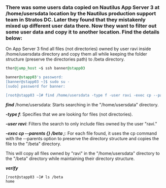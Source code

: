 ### There was some users data copied on Nautilus App Server 3 at /home/usersdata location by the Nautilus production support team in Stratos DC. Later they found that they mistakenly mixed up different user data there. Now they want to filter out some user data and copy it to another location. Find the details below:



On App Server 3 find all files (not directories) owned by user ravi inside /home/usersdata directory and copy them all while keeping the folder structure (preserve the directories path) to /beta directory.

```ruby
thor@jump_host ~$ ssh banner@stapp03

banner@stapp03's password: 
[banner@stapp03 ~]$ sudo su -
[sudo] password for banner:

[root@stapp03 ~]# find /home/usersdata -type f -user ravi -exec cp --parents {} /beta \;

```
***find*** /home/usersdata: Starts searching in the "/home/usersdata" directory.

***-type f***: Specifies that we are looking for files (not directories).

***-user ravi***: Filters the search to only include files owned by the user "ravi."

***-exec cp --parents {} /beta \;***: For each file found, it uses the cp command with the --parents option to preserve the directory structure and copies the file to the "/beta" directory.

This will copy all files owned by "ravi" in the "/home/usersdata" directory to the "/beta" directory while maintaining their directory structure.



***verify***
```
[root@stapp03 ~]# ls /beta
home
```
